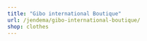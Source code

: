 ```yaml
---
title: "Gibo international Boutique"
url: /jendema/gibo-international-boutique/
shop: clothes
---
```

